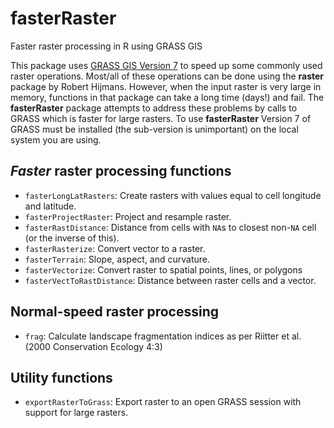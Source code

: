 # fasterRaster
Faster raster processing in R using GRASS GIS

This package uses [GRASS GIS Version 7](https://grass.osgeo.org/grass7/) to speed up some commonly used raster operations. Most/all of these operations can be done using the **raster** package by Robert Hijmans.  However, when the input raster is very large in memory, functions in that package can take a long time (days!) and fail. The **fasterRaster** package attempts to address these problems by calls to GRASS which is faster for large rasters. To use **fasterRaster** Version 7 of GRASS must be installed (the sub-version is unimportant) on the local system you are using.


## *Faster* raster processing functions ##
* `fasterLongLatRasters`: Create rasters with values equal to cell longitude and latitude.
* `fasterProjectRaster`: Project and resample raster.
* `fasterRastDistance`: Distance from cells with `NA`s to closest non-`NA` cell (or the inverse of this).
* `fasterRasterize`: Convert vector to a raster.
* `fasterTerrain`: Slope, aspect, and curvature.
* `fasterVectorize`: Convert raster to spatial points, lines, or polygons
* `fasterVectToRastDistance`: Distance between raster cells and a vector.

## Normal-speed raster processing ##
* `frag`: Calculate landscape fragmentation indices as per Riitter et al. (2000 Conservation Ecology 4:3)

## Utility functions ##
* `exportRasterToGrass`: Export raster to an open GRASS session with support for large rasters.
